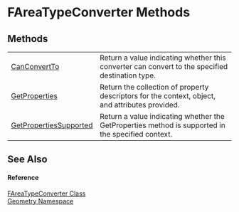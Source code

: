 # FAreaTypeConverter Methods




## Methods
<table>
<tr>
<td><a href="448f321b-b2b7-5611-b798-f7b2d0566612.md">CanConvertTo</a></td>
<td>Return a value indicating whether this converter can convert to the specified destination type.</td></tr>
<tr>
<td><a href="573aa3bf-4e85-fb4f-bac4-a7d045d631fd.md">GetProperties</a></td>
<td>Return the collection of property descriptors for the context, object, and attributes provided.</td></tr>
<tr>
<td><a href="7341c6fd-a182-a026-2946-09cfde085fbd.md">GetPropertiesSupported</a></td>
<td>Return a value indicating whether the GetProperties method is supported in the specified context.</td></tr>
</table>

## See Also


#### Reference
<a href="f2a71188-38b9-91b8-8b4c-85d1b6d04d19.md">FAreaTypeConverter Class</a>  
<a href="eb409b48-e279-bdb4-daf3-3196b72d55a2.md">Geometry Namespace</a>  
